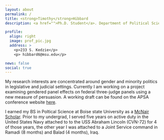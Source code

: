 ```yaml
---
layout: about
permalink: /
title: <strong>Timothy</strong>Hibbard
description: <a href="">Ph.D. Student</a>. Department of Political Science</a>. Michigan State University

profile:
  align: right
  image: prof_pic.jpg
  address: >
    <p>233 S. Kedzie</p>
    <p> hibbard6@msu.edu</p>

news: false
social: true
---
```


My research interests are concentrated around gender and minority politics in legislative and judicial settings. Currently I am working on a project examining gendered panel effects on federal three-judge panels using a new measure of persuasion. A working draft can be found on the APSA conference website [here](https://convention2.allacademic.com/one/apsa/apsa17/index.php?cmd=Online+Program+View+Paper&selected_paper_id=1246509&PHPSESSID=8st79g8ic5rr4ioo1sskmja1s4).

I earned my BS in Poltical Science at Boise state University as a [McNair Scholar](https://mcnairscholars.com/about/). Prior to my undergrad, I served five years on active duty in the United States Navy attached to to the USS Abraham Lincoln (CVN-72) for 4 of those years, the other year I was attached to a Joint Service command in Ramadi (8 months) and Balad (4 months), Iraq.
